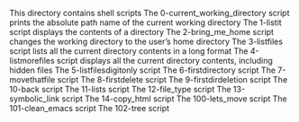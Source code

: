 This directory contains shell scripts
 The 0-current_working_directory script prints the absolute path name of the current working directory
The 1-listit script displays the contents of a directory
The 2-bring_me_home script changes the working directory to the user’s home directory
The 3-listfiles script lists all the current directory contents in a long format
The 4-listmorefiles script displays all the current directory contents, including hidden files
The 5-listfilesdigitonly script
The 6-firstdirectory script
The 7-movethatfile script
The 8-firstdelete script
The 9-firstdirdeletion script
The 10-back script
The 11-lists script
The 12-file_type script
The 13-symbolic_link script
The 14-copy_html script
The 100-lets_move script
The 101-clean_emacs script
The 102-tree script
